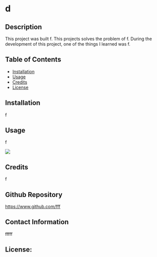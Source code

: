         
# d    

## Description

This project was built f. This projects solves the problem of f. 
During the development of this project, one of the things I learned was f.

## Table of Contents

- [Installation](#installation)
- [Usage](#usage)
- [Credits](#credits)
- [License](#license)

## Installation

f

## Usage

f

![](f)

## Credits

f

## Github Repository

https://www.github.com/fff

## Contact Information

fffff

## License: 
## 
